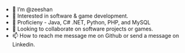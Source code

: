 - 👋 I’m @zeeshan
- 👀 Interested in software & game development.
- 🌱 Proficieny - Java, C# .NET, Python, PHP, and MySQL
- 💞️ Looking to collaborate on software projects or games.
- 📫 How to reach me message me on Github or send a message on Linkedin.

<!---
zeeshan457/zeeshan457 is a ✨ special ✨ repository because its `README.md` (this file) appears on your GitHub profile.
You can click the Preview link to take a look at your changes.
--->
